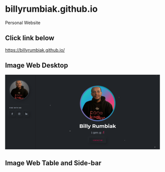 # billyrumbiak.github.io

Personal Website

## Click link below

https://billyrumbiak.github.io/

## Image Web Desktop

<img src="assets/image.png">

## Image Web Table and Side-bar
